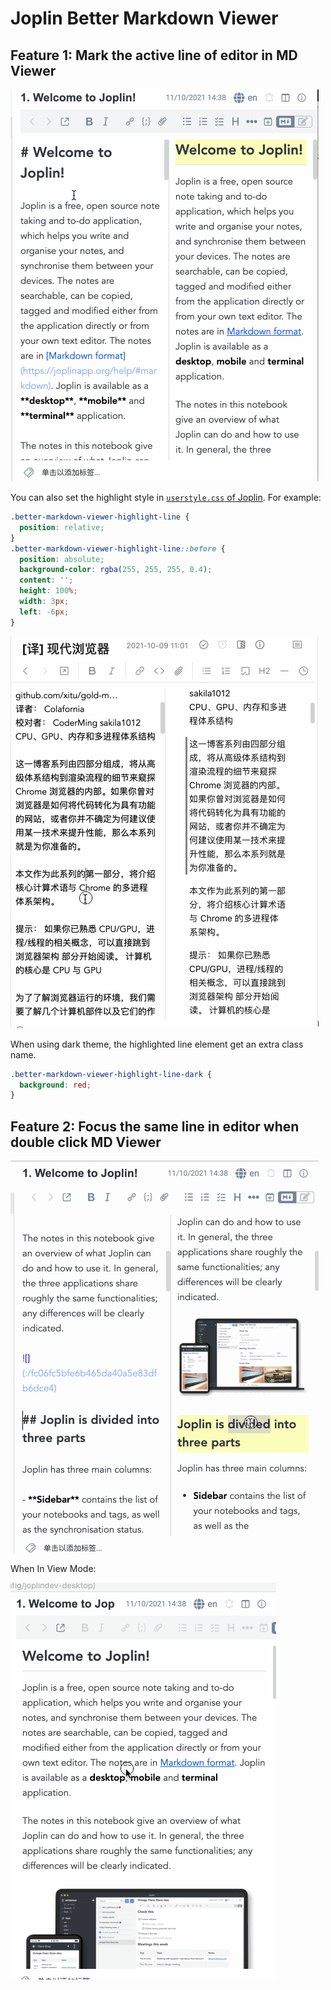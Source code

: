 # Joplin Better Markdown Viewer

## Feature 1: Mark the active line of editor in MD Viewer

![](./doc/feature1-1.gif)

You can also set the highlight style in [`userstyle.css` of Joplin](https://joplinapp.org/help/#custom-css). For example:

```css
.better-markdown-viewer-highlight-line {
  position: relative;
}
.better-markdown-viewer-highlight-line::before {
  position: absolute;
  background-color: rgba(255, 255, 255, 0.4);
  content: '';
  height: 100%;
  width: 3px;
  left: -6px;
}
```

![](./doc/feature1-2.gif)

When using dark theme, the highlighted line element get an extra class name.

```css
.better-markdown-viewer-highlight-line-dark {
  background: red;
}
```

## Feature 2: Focus the same line in editor when double click MD Viewer

![](./doc/feature2-1.gif)

When In View Mode:

![](./doc/feature2-2.gif)
